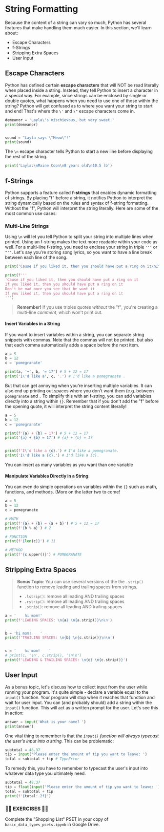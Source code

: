 # String Formatting

Because the content of a string can vary so much, Python has several features that make handling them much easier. In this section, we'll learn about:

* Escape Characters
* f-Strings
* Stripping Extra Spaces
* User Input

## Escape Characters

Python has defined certain **escape characters** that will NOT be read literally when placed inside a string. Instead, they tell Python to insert a character in a special way. For example, since strings can be enclosed by single or double quotes, what happens when you need to use one of those within the string? Python will get confused as to where you want your string to start and end! That's where the `\'` and `\"` escape characters come in.

```python
demeanor = 'Layla\'s mischievous, but very sweet!'
print(demeanor)


sound = "Layla says \"Meow\"!"
print(sound)
```

The `\n` escape character tells Python to start a new line before displaying the rest of the string. 

```python
print('Layla:\nMaine Coon\n8 years old\n10.5 lb')
```

## f-Strings

Python supports a feature called **f-strings** that enables dynamic formatting of strings. By placing "f" before a string, it notifies Python to interpret the string dynamically based on the rules and syntax of f-string formatting. Without the "f", Python will interpret the string literally. Here are some of the most common use cases:

### Multi-Line Strings

Using `\n` will let you tell Python to split your string into multiple lines when printed. Using an f-string makes the text more readable within your code as well. For a multi-line f-string, you need to enclose your string in triple `'''` or `"""`. Let's say you're storing song lyrics, so you want to have a line break between each line of the song. 

```python
print('Cause if you liked it, then you should have put a ring on it\nIf you liked it, then you should have put a ring on it\nDon\'t be mad once you see that he want it\nIf you liked it, then you should have put a ring on it')

print(f'''
'Cause if you liked it, then you should have put a ring on it
If you liked it, then you should have put a ring on it
Don't be mad once you see that he want it
If you liked it, then you should have put a ring on it
''')
```

>**Remember!**
> If you use triples quotes *without* the "f", you're creating a multi-line *comment*, which won't print out.

#### Insert Variables in a String

If you want to insert variables within a string, you can separate string snippets with commas. Note that the commas will not be printed, but also that each comma automatically adds a space before the next item.

```python
a = 5
b = 12
c = 'pomegranate'

print(a, '+', b, '= 17') # 5 + 12 = 17
print('I\'d like a', c, '.') # I'd like a pomegranate .
```
But that can get annoying when you're inserting multiple variables. It can also end up printing out spaces where you don't want them (e.g. between `pomegranate` and `.` To simplify this with an f-string, you can add variables directly into a string within `{}`. Remember that if you don't add the "f" before the opening quote, it will interpret the string content literally!

```python
a = 5
b = 12
c = 'pomegranate'

print(f'{a} + {b} = 17') # 5 + 12 = 17
print('{a} + {b} = 17') # {a} + {b} = 17


print(f'I\'d like a {c}.') # I'd like a pomegranate.
print('I\'d like a {c}.') # I'd like a {c}.
```

You can insert as many variables as you want than one variable

#### Manipulate Variables Directly in a String

You can even do simple operations on variables within the `{}` such as math, functions, and methods. (More on the latter two to come!

```python
a = 5
b = 12
c = pomegranate

# MATH
print(f'{a} + {b} = {a + b}') # 5 + 12 = 17
print(f'{b % a}') # 2

# FUNCTION
print(f'{len(c)}') # 11

# METHOD
print(f'{c.upper()}') # POMEGRANATE
```

## Stripping Extra Spaces

>**Bonus Topic**: You can use several versions of the the `.strip()` function to remove leading and trailing spaces from strings.
>* `.lstrip()`: remove all leading AND trailing spaces
>* `.rstrip()`: remove all leading AND trailing spaces
>* `.strip()`: remove all leading AND trailing spaces

```python
a = '    hi mom!'
print(f'LEADING SPACES: \n{a} \n{a.strip()}\n\n')


b = 'hi mom!    '
print(f'TRAILING SPACES: \n{b} \n{c.strip()}\n\n')


c = '    hi mom!    '
# print(c, '\n', c.strip(), '\n\n')
print(f'LEADING & TRAILING SPACES: \n{c} \n{c.strip()}')
```

## User Input

As a bonus topic, let's discuss how to collect input from the user while running your program. It's quite simple - declare a variable equal to the `input()` function. Your program will stop when it reaches that function and wait for user input. You can (and probably should) add a string within the `input()` function. This will act as a written prompt for the user. Let's see this in action:

```python
answer = input('What is your name? ')
print(answer)
```
One vital thing to remember is that *the `input()` function will always typecast the user's input into a string.* This can be problematic:

```python
subtotal = 48.37
tip = input('Please enter the amount of tip you want to leave: ')
total = subtotal + tip # TypeError
```
To remedy this, you have to remember to typecast the user's input into whatever data type you ultimately need.

```python
subtotal = 48.37
tip = float(input('Please enter the amount of tip you want to leave: '))
total = subtotal + tip 
print(f'{total:.2f}')
```

### 🏋️‍♀️ **EXERCISES** 🏋️‍♀️ 

Complete the "Shopping List" PSET in your copy of `basic_data_types_psets.ipynb` in Google Drive.

